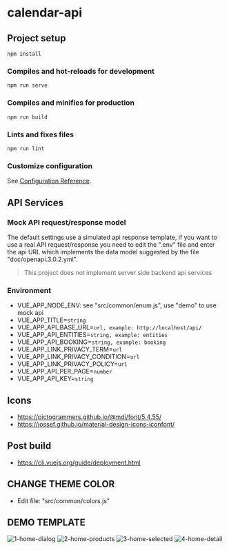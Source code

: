# calendar-api

## Project setup
```
npm install
```

### Compiles and hot-reloads for development
```
npm run serve
```

### Compiles and minifies for production
```
npm run build
```

### Lints and fixes files
```
npm run lint
```

### Customize configuration
See [Configuration Reference](https://cli.vuejs.org/config/).

## API Services
### Mock API request/response model
The default settings use a simulated api response template, if you want to use a real API request/response you need to edit the ".env" file and enter the api URL which implements the data model suggested by the file "doc/openapi.3.0.2.yml". 
> This project does not implement server side backend api services 

### Environment
- VUE_APP_NODE_ENV: see "src/common/enum.js", use "demo" to use mock api
- VUE_APP_TITLE=```string```
- VUE_APP_API_BASE_URL=```url, example: http://localhost/api/```
- VUE_APP_API_ENTITIES=```string, example: entities```
- VUE_APP_API_BOOKING=```string, example: booking```
- VUE_APP_LINK_PRIVACY_TERM=```url```
- VUE_APP_LINK_PRIVACY_CONDITION=```url```
- VUE_APP_LINK_PRIVACY_POLICY=```url```
- VUE_APP_API_PER_PAGE=```number```
- VUE_APP_API_KEY=```string```

## Icons
- https://pictogrammers.github.io/@mdi/font/5.4.55/
- https://jossef.github.io/material-design-icons-iconfont/

## Post build
- https://cli.vuejs.org/guide/deployment.html

## CHANGE THEME COLOR
- Edit file: "src/common/colors.js"

## DEMO TEMPLATE
![1-home-dialog](https://user-images.githubusercontent.com/41728059/154848895-3b879e5d-027e-4655-b0b7-e9029bb65466.png)
![2-home-products](https://user-images.githubusercontent.com/41728059/154848913-f07b61c9-cc7c-4ad1-815c-3e3e0803042b.png)
![3-home-selected](https://user-images.githubusercontent.com/41728059/154848922-98409dbe-c628-46e6-af38-fb1dccd793a2.png)
![4-home-detail](https://user-images.githubusercontent.com/41728059/154848929-3ec20670-2f21-4c08-a982-88da7654b77d.png)
